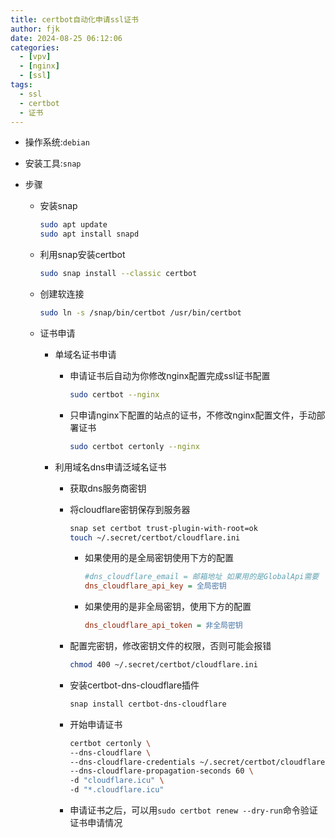 ```yaml
---
title: certbot自动化申请ssl证书
author: fjk
date: 2024-08-25 06:12:06
categories:
  - [vpv]
  - [nginx]
  - [ssl]
tags:
  - ssl
  - certbot
  - 证书
---
```


- 操作系统:``` debian ```

- 安装工具:```snap```

- 步骤

  - 安装snap <!--已安装可跳过-->

    ```bash
    sudo apt update
    sudo apt install snapd
    ```

  - 利用snap安装certbot

    ```bash
    sudo snap install --classic certbot
    ```

  - 创建软连接

    ```bash
    sudo ln -s /snap/bin/certbot /usr/bin/certbot
    ```

  - 证书申请

    - 单域名证书申请

      - 申请证书后自动为你修改nginx配置完成ssl证书配置

        ```bash
        sudo certbot --nginx
        ```

      - 只申请nginx下配置的站点的证书，不修改nginx配置文件，手动部署证书

        ```bash
        sudo certbot certonly --nginx
        ```

    - 利用域名dns申请泛域名证书

      - 获取dns服务商密钥

      - 将cloudflare密钥保存到服务器

        ```bash
        snap set certbot trust-plugin-with-root=ok
        touch ~/.secret/certbot/cloudflare.ini
        ```
      
        - 如果使用的是全局密钥<!--Global API Key -->使用下方的配置
      
          ```ini
          #dns_cloudflare_email = 邮箱地址 如果用的是GlobalApi需要
          dns_cloudflare_api_key = 全局密钥
          ```
      
        - 如果使用的是非全局密钥，使用下方的配置
      
          ```ini
          dns_cloudflare_api_token = 非全局密钥
          ```
      
      - 配置完密钥，修改密钥文件的权限，否则可能会报错
      
        ```bash
        chmod 400 ~/.secret/certbot/cloudflare.ini
        ```
      - 安装certbot-dns-cloudflare插件
        ```bash
        snap install certbot-dns-cloudflare
        ```
      - 开始申请证书
        ```bash
        certbot certonly \
        --dns-cloudflare \
        --dns-cloudflare-credentials ~/.secret/certbot/cloudflare.ini \
        --dns-cloudflare-propagation-seconds 60 \
        -d "cloudflare.icu" \
        -d "*.cloudflare.icu"
        ```
      
        <!-- 请把上方命令替换成自己需要申请泛域名证书的域名 -->
      
      - 申请证书之后，可以用```sudo certbot renew --dry-run```命令验证证书申请情况

